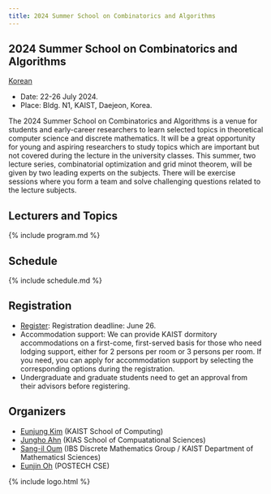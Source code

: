 ```yaml
---
title: 2024 Summer School on Combinatorics and Algorithms
--- 
```

## 2024 Summer School on Combinatorics and Algorithms

[Korean](/)

- Date: 22-26 July 2024.
- Place: Bldg. N1, KAIST, Daejeon, Korea.
  
The 2024 Summer School on Combinatorics and Algorithms is a venue for students and early-career researchers to learn selected topics in theoretical computer science and discrete mathematics. 
It will be a great opportunity for young and aspiring researchers to study topics which are important but not covered during the lecture in the university classes.
This summer, two lecture series, combinatorial optimization and grid minot theorem, will be given by two leading experts on the subjects. There will be exercise sessions where you form a team and solve challenging questions related to the lecture subjects.

Lecturers and Topics
---------------------
{% include program.md %}
  
Schedule
---------------------  
{% include schedule.md %}

  
Registration
--------------------- 
- [Register](https://indico.ibs.re.kr/e/combialgo): Registration deadline: June 26.
- Accommodation support: We can provide KAIST dormitory accommodations on a first-come, first-served basis for those who need lodging support, either for 2 persons per room or 3 persons per room. If you need, you can apply for accommodation support by selecting the corresponding options during the registration.
- Undergraduate and graduate students need to get an approval from their advisors before registering.

## Organizers

- [Eunjung Kim](https://www.lamsade.dauphine.fr/~kim/) (KAIST School of Computing)
- [Jungho Ahn](https://www.junghoahn.com) (KIAS School of Compuatational Sciences)
- [Sang-il Oum](https://dimag.ibs.re.kr/home/sangil/) (IBS Discrete Mathematics Group / KAIST Department of Mathematicsl Sciences)
- [Eunjin Oh](https://sites.google.com/view/eunjinoh/) (POSTECH CSE)

{% include logo.html %}

